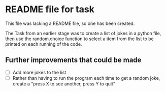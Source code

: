# README file for task

This file was lacking a README file, so one has been created.

The Task from an earlier stage was to create a list of jokes in a python file, then use the random.choice function to select a item from the list to be printed on each running of the code.

## Further improvements that could be made
- [ ] Add more jokes to the list
- [ ] Rather than having to run the program each time to get a random joke, create a "press X to see another, press Y to quit"
